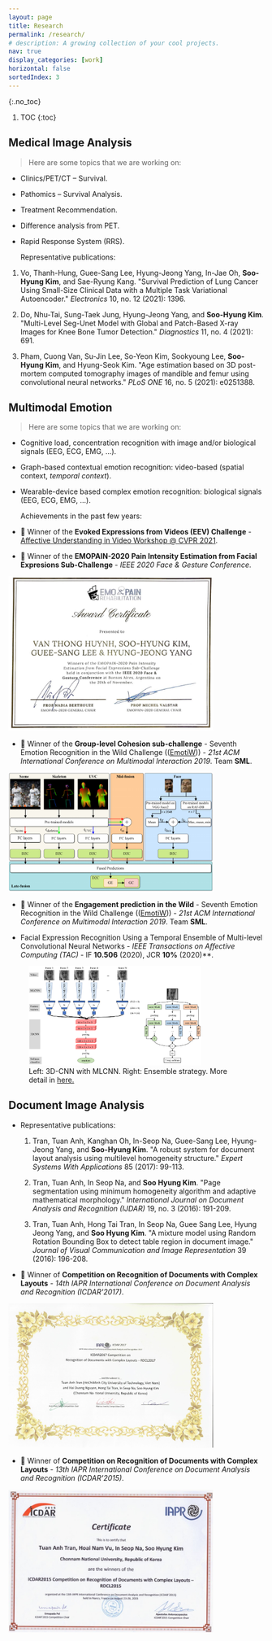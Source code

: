 ```yaml
---
layout: page
title: Research
permalink: /research/
# description: A growing collection of your cool projects.
nav: true
display_categories: [work]
horizontal: false
sortedIndex: 3
---
```

{:.no_toc}

1. TOC
{:toc}

## Medical Image Analysis

> Here are some topics that we are working on:
* Clinics/PET/CT – Survival.
* Pathomics – Survival Analysis.
* Treatment Recommendation.
* Difference analysis from PET.
* Rapid Response System (RRS).

    Representative publications:

1. Vo, Thanh-Hung, Guee-Sang Lee, Hyung-Jeong Yang, In-Jae Oh, **Soo-Hyung Kim**, and Sae-Ryung Kang. "Survival Prediction of Lung Cancer Using Small-Size Clinical Data with a Multiple Task Variational Autoencoder." _Electronics_ 10, no. 12 (2021): 1396.

2. Do, Nhu-Tai, Sung-Taek Jung, Hyung-Jeong Yang, and **Soo-Hyung Kim**. "Multi-Level Seg-Unet Model with Global and Patch-Based X-ray Images for Knee Bone Tumor Detection." _Diagnostics_ 11, no. 4 (2021): 691.

3. Pham, Cuong Van, Su-Jin Lee, So-Yeon Kim, Sookyoung Lee, **Soo-Hyung Kim**, and Hyung-Seok Kim. "Age estimation based on 3D post-mortem computed tomography images of mandible and femur using convolutional neural networks." _PLoS ONE_ 16, no. 5 (2021): e0251388.



## Multimodal Emotion

> Here are some topics that we are working on:
* Cognitive load, concentration recognition with image and/or biological signals (EEG, ECG, EMG, ...).
* Graph-based contextual emotion recognition: video-based (spatial context, _temporal context_).
* Wearable-device based complex emotion recognition: biological signals (EEG, ECG, EMG, ...).

    Achievements in the past few years:

* :1st_place_medal: Winner of the **Evoked Expressions from Videos (EEV) Challenge** - [Affective Understanding in Video Workshop @ CVPR 2021](https://sites.google.com/view/auvi-cvpr2021/challenge?authuser=0).

* :1st_place_medal: Winner of the **EMOPAIN-2020 Pain Intensity Estimation from Facial Expresions Sub-Challenge** - _IEEE 2020 Face & Gesture Conference_.


<img class="rounded mx-auto d-block" src="/assets/img/emopain2020.jpg" alt="EMOPAIN 2020 - FG Certificate" width="80%" height="auto"/>


*  :1st_place_medal: Winner of the **Group-level Cohesion sub-challenge** - Seventh Emotion Recognition in the Wild Challenge (([EmotiW](https://researchmgt.monash.edu/ws/portalfiles/portal/288645367/288531253_oa.pdf))) - _21st ACM International Conference on Multimodal Interaction 2019_. Team **SML**.

<img class="rounded mx-auto d-block" src="/assets/img/emotiw19_gc.png" alt="GC model" width="80%" height="auto"/>

* :1st_place_medal: Winner of the **Engagement prediction in the Wild** - Seventh Emotion Recognition in the Wild Challenge (([EmotiW](https://researchmgt.monash.edu/ws/portalfiles/portal/288645367/288531253_oa.pdf))) - _21st ACM International Conference on Multimodal Interaction 2019_. Team **SML**.

* Facial Expression Recognition Using a Temporal Ensemble of Multi-level Convolutional Neural Networks - _IEEE Transactions on Affective Computing (TAC)_ - IF **10.506** (2020), JCR **10%** (2020)**.

<figure class="figure">
 <img class="rounded mx-auto d-block" src="/assets/img/mlcnn.png" alt="MLCNN" width="80%" height="auto"/>
 <figcaption class="figure-caption">Left: 3D-CNN with MLCNN. Right: Ensemble strategy. More detail in <a href="https://ieeexplore.ieee.org/abstract/document/8863974">here.</a></figcaption>

</figure>

## Document Image Analysis

* Representative publications:
	1. Tran, Tuan Anh, Kanghan Oh, In-Seop Na, Guee-Sang Lee, Hyung-Jeong Yang, and **Soo-Hyung Kim**. "A robust system for document layout analysis using multilevel homogeneity structure." _Expert Systems With Applications_ 85 (2017): 99-113.

	2. Tran, Tuan Anh, In Seop Na, and **Soo Hyung Kim**. "Page segmentation using minimum homogeneity algorithm and adaptive mathematical morphology." _International Journal on Document Analysis and Recognition (IJDAR)_ 19, no. 3 (2016): 191-209.

	3. Tran, Tuan Anh, Hong Tai Tran, In Seop Na, Guee Sang Lee, Hyung Jeong Yang, and **Soo Hyung Kim**. "A mixture model using Random Rotation Bounding Box to detect table region in document image." _Journal of Visual Communication and Image Representation_ 39 (2016): 196-208.

* :1st_place_medal: Winner of **Competition on Recognition of Documents with Complex Layouts** - _14th IAPR International Conference on Document Analysis and Recognition (ICDAR'2017)_.

<img class="rounded mx-auto d-block" src="/assets/img/rdcl2017.jpg" alt="RDCL2017 Certificate"  width="80%" height="auto"/>

* :1st_place_medal: Winner of **Competition on Recognition of Documents with Complex Layouts** - _13th IAPR International Conference on Document Analysis and Recognition (ICDAR'2015)_.

<img class="rounded mx-auto d-block" src="/assets/img/rdcl2015.jpg" alt="RDCL2015 Certificate"  width="80%" height="auto"/>
